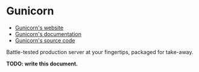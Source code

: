 # Gunicorn

* [Gunicorn's website](https://gunicorn.org/)
* [Gunicorn's documentation](http://docs.gunicorn.org/)
* [Gunicorn's source code](https://github.com/benoitc/gunicorn)

Battle-tested production server at your fingertips, packaged for take-away.

**TODO: write this document.**
